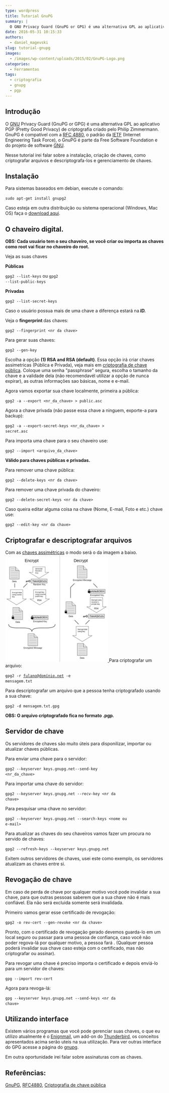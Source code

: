 ```yaml
---
type: wordpress
title: Tutorial GnuPG
summary: |
  O GNU Privacy Guard (GnuPG or GPG) é uma alternativa GPL ao aplicativo PGP (Pretty Good Privacy) de criptografia criado pelo Philip Zimmermann. GnuPG é compatível com a RFC 4880, o padrão da IETF (Internet Engineering Task Force), o GnuPG é parte da Free Software Foundation e do projeto de software GNU.
date: 2016-05-31 10:15:33
authors:
  - daniel_magevski
slug: tutorial-gnupg
images:
  - /images/wp-content/uploads/2015/02/GnuPG-Logo.png
categories:
  - Ferramentas
tags:
  - criptografia
  - gnupg
  - pgp
---
```


<h2>Introdução</h2>
O <a href="http://gnupg.org">GNU</a> Privacy Guard (GnuPG or GPG) é uma alternativa GPL ao aplicativo PGP (Pretty Good Privacy) de criptografia criado pelo Philip Zimmermann. GnuPG é compatível com a <a href="https://tools.ietf.org/html/rfc4880">RFC 4880</a>, o padrão da <a href="https://www.ietf.org/">IETF</a> (Internet Engineering Task Force), o GnuPG é parte da Free Software Foundation e do projeto de software <a href="https://www.gnu.org/">GNU</a>.

Nesse tutorial irei falar sobre a instalação, criação de chaves, como criptografar arquivos e descriptografa-los e gerenciamento de chaves.
<!--more-->

<h2>Instalação</h2>
Para sistemas baseados em debian, execute o comando:<em> </em>

<code>sudo apt-get install gnupg2</code>

Caso esteja em outra distribuição ou sistema operacional (Windows, Mac OS) faça o <a href="https://www.gnupg.org/download/index.html" target="_blank">download aqui</a>.
<h2><strong>O chaveiro digital.</strong></h2>
<strong>OBS: Cada usuário tem o seu chaveiro, se você criar ou importa as chaves como root vai ficar no chaveiro do root.</strong>

Veja as suas chaves

<strong>Públicas</strong>

<code>gpg2 --list-keys</code> ou <code>gpg2 --list-public-keys</code>

<strong>Privadas</strong>

<code>gpg2 --list-secret-keys</code>

Caso o usuário possua mais de uma chave a diferença estará na<strong> <em>ID.</em></strong>

Veja o <strong>fingerprint </strong>das chaves:

<code>gpg2 --fingerprint &lt;nr da chave&gt;</code>

Para gerar suas chaves:

<code>gpg2 --gen-key</code>

Escolha a opção <strong>(1) RSA and RSA (default)</strong>. Essa opção irá criar chaves assimetricas (Pública e Privada), veja mais em <a href="https://pt.wikipedia.org/wiki/Criptografia_de_chave_p%C3%BAblica">criptografia de chave pública</a>.
Coloque uma senha "passphrase" segura, escolha o tamanho da chave e a validade dela (não recomendavél utilizar a opção de nunca expirar), as outras informações sao básicas, nome e e-mail.

Agora vamos exportar sua chave localmente, primeira a pública:

<code>gpg2 -a --export &lt;nr_da_chave&gt; &gt; public.asc</code>

Agora a chave privada (não passe essa chave a ninguem, exporte-a para backup):

<code>gpg2 -a --export-secret-keys &lt;nr_da_chave&gt; &gt; secret.asc</code>

Para importa uma chave para o seu chaveiro use:

<code>gpg2 --import &lt;arquivo_da_chave&gt;</code>

<strong>Válido para chaves públicas e privadas.</strong>

Para remover uma chave pública:

<code>gpg2 --delete-keys &lt;nr da chave&gt;</code>

Para remover uma chave privada do chaveiro:

<code>gpg2 --delete-secret-keys &lt;nr da chave&gt;</code>

Caso queira editar alguma coisa na chave (Nome, E-mail, Foto e etc.) chave use:

<code>gpg2 --edit-key &lt;nr da chave&gt;</code>
<h2>Criptografar e descriptografar arquivos</h2>
Com as <a href="https://pt.wikipedia.org/wiki/Criptografia_de_chave_p%C3%BAblica">chaves assimétricas</a> o modo será o da imagem a baixo.
<a href="/images/wp-content/uploads/2016/04/GnuPG-img2.png"><img class="wp-image-5234 aligncenter" src="/images/wp-content/uploads/2016/04/GnuPG-img2-288x300.png" alt="GnuPG-img2" width="326" height="339" />
</a>
Para criptografar um arquivo:

<code>gpg2 -r fulano@domínio.net -e mensagem.txt</code>

Para descriptografar um arquivo que a pessoa tenha criptografado usando a sua chave:

<code>gpg2 -d mensagem.txt.gpg</code>

<strong>OBS: O arquivo criptografado fica no formato .pgp<em>.</em></strong>
<h2>Servidor de chave</h2>
Os servidores de chaves são muito úteis para disponilizar, importar ou atualizar chaves públicas.

Para enviar uma chave para o servidor:

<code>gpg2 --keyserver keys.gnupg.net--send-key &lt;nr_da_chave&gt;</code>

Para importar uma chave do servidor:

<code>gpg2 --keyserver keys.gnupg.net --recv-key &lt;nr da chave&gt;</code>

Para pesquisar uma chave no servidor:

<code>gpg2 --keyserver keys.gnupg.net --search-keys &lt;nome ou e-mail&gt;</code>

Para atualizar as chaves do seu chaveiros vamos fazer um procura no servido de chaves:

<code>gpg2 --refresh-keys --keyserver keys.gnupg.net</code>

Exitem outros servidores de chaves, usei este como exemplo, os servidores atualizam as chaves entre si.
<h2>Revogação de chave</h2>
Em caso de perda de chave por qualquer motivo você pode invalidar a sua chave, para que outras pessoas saberem que a sua chave não é mais confiável. Ela não será excluida somente será invalidada.

Primeiro vamos gerar esse certificado de revogação:

<code>gpg2 -o rev-cert --gen-revoke &lt;nr da chave&gt;</code>

Pronto, com o certificado de revogação gerado devemos guarda-lo em um local seguro ou passar para uma pessoa de confiança, caso você não poder regova-lá por qualquer motivo, a pessoa fará . (Qualquer pessoa poderá invalidar sua chave caso esteja com o certificado, mas não criptografar ou assinar).

Para revogar uma chave é preciso importa o certificado e depois enviá-lo para um servidor de chaves:

<code>gpg --import rev-cert</code>

Agora para revoga-lá:

<code>gpg --keyserver keys.gnupg.net --send-keys &lt;nr da chave&gt;</code>
<h2>Utilizando interface</h2>
Existem vários programas que você pode gerenciar suas chaves, o que eu utilizo atualmente é o <a href="https://www.enigmail.net" target="_blank">Enignmail</a>, um add-on do <a href="https://www.mozilla.org/pt-BR/thunderbird/" target="_blank">Thunderbird</a>, os conceitos apresentados acima serão uteis na sua utilização. Para ver outras interface do GPG acesse a página do <a href="https://www.gnupg.org/related_software/frontends.html" target="_blank">gnupg</a>.

Em outra oportunidade irei falar sobre assinaturas com as chaves.
<h2>Referências:</h2>
<a href="https://gnupg.org/" target="_blank">GnuPG</a>, <a href="https://tools.ietf.org/html/rfc4880">RFC4880</a>, <a href="https://pt.wikipedia.org/wiki/Criptografia_de_chave_p%C3%BAblica">Criptografia de chave pública</a>
